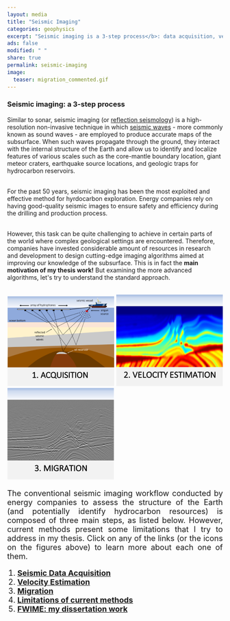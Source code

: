 ```yaml
---
layout: media
title: "Seismic Imaging"
categories: geophysics
excerpt: "Seismic imaging is a 3-step process</b>: data acquisition, velocity estimation, and migration. Click here for more details!"
ads: false
modified: " "
share: true
permalink: seismic-imaging
image:
  teaser: migration_commented.gif
---
```


<h3>Seismic imaging: a 3-step process</h3>

<p style="text-align:justify; font-size: 18px">

Similar to sonar, seismic imaging (or <a href="https://en.wikipedia.org/wiki/Reflection_seismology" target="_blank">reflection seismology</a>) is a high-resolution non-invasive technique in which <a href="https://en.wikipedia.org/wiki/Seismic_wave" target="_blank">seismic waves</a> - more commonly known as sound waves - are employed to produce accurate maps of the subsurface. When such waves propagate through the ground, they interact with the internal structure of the Earth and allow us to identify and localize features of various scales such as the core-mantle boundary location, giant meteor craters, earthquake source locations, and geologic traps for hydrocarbon reservoirs.<br/><br/>

For the past 50 years, seismic imaging has been the most exploited and effective method for hyrdocarbon exploration. Energy companies rely on having good-quality seismic images to ensure safety and efficiency during the drilling and production process.<br/><br/>

However, this task can be quite challenging to achieve in certain parts of the world where complex geological settings are encountered. Therefore, companies have invested considerable amount of resources in research and development to design cutting-edge imaging algorithms aimed at improving our knowledge of the subsurface. This is in fact the <b>main motivation of my thesis work!</b> But examining the more advanced algorithms, let's try to understand the standard approach.<br/><br/>
</p>
<p>
  <a href="/acquisition"><img src="/images/acquisition1.png" width="250" /></a>
  <a href="/velocity-estimation"><img src="/images/estimation2.png" width="250"/></a>
  <a href="/migration"><img src="/images/migration3.png" width="250"/></a>
</p>

<p style="text-align:justify; font-size: 18px">
The conventional seismic imaging workflow conducted by energy companies to assess the structure of the Earth (and potentially identify hydrocarbon resources) is composed of three main steps, as listed below. However, current methods present some limitations that I try to address in my thesis. Click on any of the links (or the icons on the figures above) to learn more about each one of them.
<p>
    <ol type = "1" style="margin-left: 0.0em">
    <li style="text-align:justify; font-size: 18px"><a href="/acquisition"><b>Seismic Data Acquisition</b></a></li>
    <li style="text-align:justify; font-size: 18px"><a href="/velocity-estimation"><b>Velocity Estimation</b></a></li>
    <li style="text-align:justify; font-size: 18px"><a href="/migration"><b>Migration</b></a></li>
    <li style="text-align:justify; font-size: 18px"><a href="/bottleneck"><b>Limitations of current methods</b></a></li>
    <li style="text-align:justify; font-size: 18px"><a href="/fwime"><b>FWIME: my dissertation work</b></a></li>        
    </ol>
</p>
</p>

<!-- <figure>
<img src="/images/left_c.png" width="200" style="margin-left:0px"/>
<figcaption style="height: 1.0em; text-align:center; font-size: 18px; font-family: Calibri; color: black; margin-left: 40px">Diagram showing the three main steps of the conventional seismic-imaging process</figcaption>
<img src="/images/left_c.png" width="200" style="margin-left:0px"/>
<figcaption style="height: 1.0em; text-align:center; font-size: 18px; font-family: Calibri; color: black; margin-left: 40px">Diagram showing the three main steps of the conventional seismic-imaging process</figcaption>
</>
</figure> -->

<!-- <p float="left">
  <img src="/images/depth_slice_annotated.png" width="350" />
  <img src="/images/aif.png" width="300" />
</p> -->


<!-- <h5>Seismic data acquistion</h5>

<p style="text-align:justify; font-size: 18px">
Seismic data must first be acquired on the field by conducting a <a href="http://geologylearn.blogspot.com/2015/06/marine-and-land-seismic-aquisition.html" target="_blank">seismic survey</a>, in which seismic waves are generated by controlled active sources and propagated into the ground. When these waves encounter an interface between two different rock layers (i.e., an abrupt change of rock properties), part of their energy is reflected back to the surface, and recorded by a array of sensors. These recordings are referred to as seismograms and are similar to the ones measured by seismic stations that monitor earthquakes.<br/><br/>

For land (onshore) acquisitions, seismic signals are generated with vibroseis trucks or dynamite explosions, and are recorded by geophones.
</p>
<figure>
<img src="/images/land_survey.png" width="500" style="margin-left:200px"/>
<figcaption style="height: 1.0em; text-align:center; font-size: 18px; font-family: Calibri; color: black; margin-left: 90px">Land acquisition</figcaption>
</figure>

<p style="text-align:justify; font-size: 18px">
Marine (offshore) seismic surveys use airguns sources deployed behind the seismic vessel, and the signal is recorded by an array of hydrophones towed by the ship. <br/><br/>
</p>

<figure>
<img src="/images/marine_survey.png" width="500" style="margin-left:200px"/>
<figcaption style="height: 1.0em; text-align:center; font-size: 18px; font-family: Calibri; color: black; margin-left: 90px">Marine acquisition</figcaption>
</figure>

<h5>Velocity model estimation: the main bottleneck</h5>

<p style="text-align:justify; font-size: 18px">
Seismic velocity estimation (also referred to as seismic velocity model building or <a href="https://en.wikipedia.org/wiki/Seismic_tomography" target="_blank">tomography</a>), is the main bottleneck of the imaging process and the <b>focus of my dissertation work</b>. It is the estimation of the speed at which the waves travel through the ground, referred to as a seismic velocity model. This speed highly depends on the type of rocks in which waves propagate, and typically ranges from 1.5 km/s for water to 7 km/s for volcanic rocks (compared to 0.3 km/s in the air). <br/><br/>

Tomographic algorithms

The area within the subsurface to be characeterized is first spatially discretized into a 3D array of voxels, and stored on a computer. The value of each voxel represents the speed of sound at a given location, and must be numerically estimated. It turns out that this velocity estimation steps presents three main difficulties:

<ol type = "1" style="margin-left: 0.0em">
<li style="text-align:justify; font-size: 18px">The number of unknown parameters to recover is very large. For instance, a survey area with a horizontal extent of 10 km x 10 km with a maximum depth of 5 km discretized with a spatial sampling of 10 m (which is quite commmon for industry standards) requires the estimation of as many as 500m parameters.</li><br/>

<li style="text-align:justify; font-size: 18px">Tomographic algorithms require the use of iterative numerical methods based on minimizing a loss function with gradient-descent optimization schemes. At each iteration, thousands of wave propagations must be simulated on a computer, usually by numerically solving a wave-equation partial differential equation (PDE). This requirement, combined with the high-dimension nature of the problem make these algorithms very computationally intensive, even with the use of general purpose graphics processing units (GPGPUs). Finally, the computational cost is such that a thorough hyperparameter search is practically untractable, and a lot of effort has been put into reducing the number of adjustable hyperparameters within the velocity estimation process.</li> <br/>

<li style="text-align:justify; font-size: 18px">The most challenging issue comes from the fact that this task is a mathematically and numerically ill-posed problem. In other words, the quality of the estimated solution is contingent on already having a good initial guess and/or access to a certain type of seismic data which are either too costly - or impossible - to acquire. In fact, if the initial guess is too far from the true solution, most schemes tend to recover non-geologically realistic (and thus non-useful) models. From an optimization standpoint, this phenomenon can be explained by the presence of multiple spurious local minima in the loss function that is being minimized.</li>
</ol>
</p>
<p style="text-align:justify; font-size: 18px">
Nowadays, there exists two main families of algorithms for velocity-model building: migration velocity analysis (MVA) tends to be more robust and less sensitive to the accuracy of the initial model but produces low-resolution results. Alternatively, full waveform inversion (FWI) can recover high-resolution features of the Earth but is strongly affected by inaccurate initial guesses.<br/><br/>

This is where my thesis work comes in</b>: I design a new tomography algorithm that mitigates the main drawbacks inherent to MVA and FWI (that is, the tradeoff between robustness and resolution) by merging them into one mathematically consistent workflow that I call full waveform inversion by model extension (<b>FWIME</b>). Indeed, this method also comes with its own limitations, but the fundamental contribution is that it can recover accurate high-resolution velocity models without the need of good initial guesses. Click here to get a more detailed overview of my work on FWIME.
</p> -->
